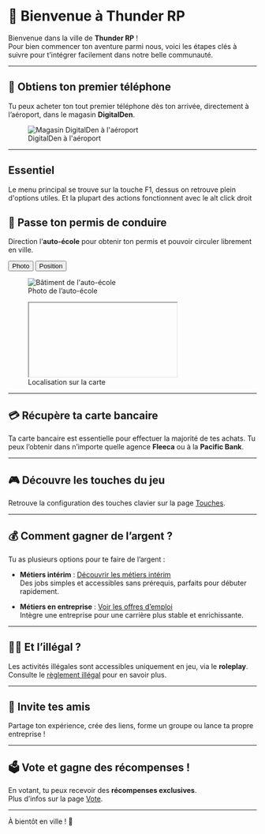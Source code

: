 # 👏 Bienvenue à Thunder RP

Bienvenue dans la ville de **Thunder RP** !  
Pour bien commencer ton aventure parmi nous, voici les étapes clés à suivre pour t’intégrer facilement dans notre belle communauté.

---

## 📱 Obtiens ton premier téléphone

Tu peux acheter ton tout premier téléphone dès ton arrivée, directement à l’aéroport, dans le magasin **DigitalDen**.

<figure class="basic-img">
  <img src="./assets/img/airport-digitalden.png" alt="Magasin DigitalDen à l'aéroport">
  <figcaption>DigitalDen à l'aéroport</figcaption>
</figure>

---

## Essentiel
Le menu principal se trouve sur la touche F1, dessus on retrouve plein d'options utiles.
Et la plupart des actions fonctionnent avec le alt click droit

## 🚗 Passe ton permis de conduire

Direction l’**auto-école** pour obtenir ton permis et pouvoir circuler librement en ville.

<div class="tab-container">
  <div class="tab-buttons">
    <button class="tab-button active" data-tab="photo-2">Photo</button>
    <button class="tab-button" data-tab="position-2">Position</button>
  </div>
  
  <div id="photo-2" class="tab-content active">
    <figure>
      <img src="./assets/img/dmv-img.png" alt="Bâtiment de l'auto-école">
      <figcaption>Photo de l’auto-école</figcaption>
    </figure>
  </div>
  
  <div id="position-2" class="tab-content">
    <figure>
      <iframe src="" data-src="https://web-map.thunder-rp.fr/?location=auto-ecole"></iframe>
      <figcaption>Localisation sur la carte</figcaption>
    </figure>
  </div>
</div>

---

## 💳 Récupère ta carte bancaire

Ta carte bancaire est essentielle pour effectuer la majorité de tes achats. Tu peux l’obtenir dans n’importe quelle agence **Fleeca** ou à la **Pacific Bank**.

---

## 🎮 Découvre les touches du jeu

Retrouve la configuration des touches clavier sur la page [Touches](/keybind).

---

## 💰 Comment gagner de l’argent ?

Tu as plusieurs options pour te faire de l’argent :

- **Métiers intérim** : [Découvrir les métiers intérim](/side-job)  
  Des jobs simples et accessibles sans prérequis, parfaits pour débuter rapidement.

- **Métiers en entreprise** : [Voir les offres d’emploi](https://thunder-rp.fr/jobs)  
  Intègre une entreprise pour une carrière plus stable et enrichissante.

---

## 🕵️‍♂️ Et l’illégal ?

Les activités illégales sont accessibles uniquement en jeu, via le **roleplay**.  
Consulte le [règlement illégal](https://reglement.thunder-rp.fr/#/illegal) pour en savoir plus.

---

## 🤝 Invite tes amis

Partage ton expérience, crée des liens, forme un groupe ou lance ta propre entreprise !

---

## 🗳️ Vote et gagne des récompenses !

En votant, tu peux recevoir des **récompenses exclusives**.  
Plus d’infos sur la page [Vote](/vote).

---

À bientôt en ville ! 🌆
